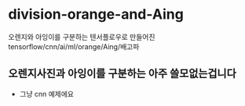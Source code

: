 # division-orange-and-Aing
오렌지와 아잉이를 구분하는 텐서플로우로 만들어진 tensorflow/cnn/ai/ml/orange/Aing/배고파

## 오렌지사진과 아잉이를 구분하는 아주 쓸모없는겁니다
* 그냥 cnn 예제에요
